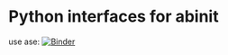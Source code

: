 # Python interfaces for abinit
use ase:
[![Binder](https://mybinder.org/badge_logo.svg)](https://mybinder.org/v2/gh/jan-janssen/abinit-example/master?filepath=ase.ipynb)
